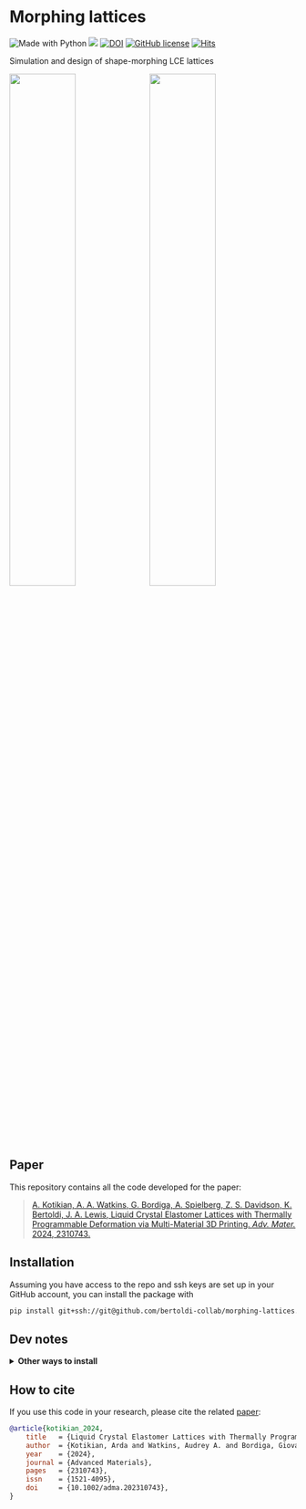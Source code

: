 # Morphing lattices

![Made with Python](https://img.shields.io/badge/Made%20with-Python-blue?logo=python&logoColor=ecf0f1&labelColor=34495e)
[![](https://img.shields.io/badge/Paper-10.1002/adma.202310743-blue?logoColor=ecf0f1&labelColor=34495e)](https://doi.org/10.1002/adma.202310743)
[![DOI](https://img.shields.io/badge/Zenodo-10.5281/zenodo.10499196-blue?logoColor=ecf0f1&labelColor=34495e)](https://doi.org/10.5281/zenodo.10499196)
[![GitHub license](https://img.shields.io/github/license/bertoldi-collab/morphing-lattices?labelColor=34495e)](https://github.com/bertoldi-collab/morphing-lattices/blob/main/LICENSE)
[![Hits](https://hits.seeyoufarm.com/api/count/incr/badge.svg?url=https%3A%2F%2Fgithub.com%2Fbertoldi-collab%2Fmorphing-lattices&count_bg=%2327AE60&title_bg=%2334495E&icon=github.svg&icon_color=%23E7E7E7&title=Hits&edge_flat=false)](https://hits.seeyoufarm.com)

Simulation and design of shape-morphing LCE lattices

<p float="center">
  <img src="inverse_design/circle_4_pointed_star_spikeness_0.10_n1_16_n2_18/pareto/weights_0.93_0.07_best/discrete_animation_with_targets_temperature.gif" width="48%" />
  <img src="inverse_design/curvy_square_spikeness_0.10_n1_16_n2_18/pareto/weights_0.43_0.57_best/discrete_animation_with_targets_temperature.gif" width="48%" />
</p>

## Paper

This repository contains all the code developed for the paper:

> [A. Kotikian, A. A. Watkins, G. Bordiga, A. Spielberg, Z. S. Davidson, K. Bertoldi, J. A. Lewis, Liquid Crystal Elastomer Lattices with Thermally Programmable Deformation via Multi-Material 3D Printing. _Adv. Mater._ 2024, 2310743.](https://doi.org/10.1002/adma.202310743)

## Installation

Assuming you have access to the repo and ssh keys are set up in your GitHub account, you can install the package with

```bash
pip install git+ssh://git@github.com/bertoldi-collab/morphing-lattices.git@main
```

## Dev notes

<details>
<summary><b>Other ways to install</b></summary>

### Installation (with poetry)

The dependency management of the project is done via [poetry](https://python-poetry.org/docs/).

To get started

- Install [poetry](https://python-poetry.org/docs/)
- Clone the repo
- `cd` into the root directory and run `poetry install`. This will create the poetry environment.
- If you are using vscode, search for `venv path` in the settings and paste `~/.cache/pypoetry/virtualenvs` in the `venv path` field. Then select the poetry enviroment as python enviroment for the project.

### Installation (with pip)

This is meant to be a quick way to use the package.
It is not recommended to use this method for development.

To get started

- Clone the repo
- `cd` into the root directory and run `pip install -e .`

</details>

## How to cite

If you use this code in your research, please cite the related [paper](https://doi.org/10.1002/adma.202310743):

```bibtex
@article{kotikian_2024,
    title   = {Liquid Crystal Elastomer Lattices with Thermally Programmable Deformation via Multi-Material {{3D}} Printing},
    author  = {Kotikian, Arda and Watkins, Audrey A. and Bordiga, Giovanni and Spielberg, Andrew and Davidson, Zoey S. and Bertoldi, Katia and Lewis, Jennifer A.},
    year    = {2024},
    journal = {Advanced Materials},
    pages   = {2310743},
    issn    = {1521-4095},
    doi     = {10.1002/adma.202310743},
}
```

